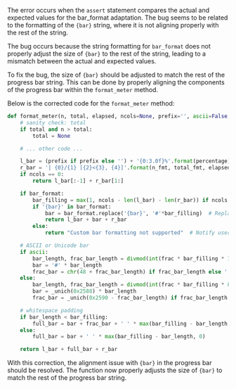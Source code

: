 The error occurs when the `assert` statement compares the actual and expected values for the bar_format adaptation. The bug seems to be related to the formatting of the `{bar}` string, where it is not aligning properly with the rest of the string.

The bug occurs because the string formatting for `bar_format` does not properly adjust the size of `{bar}` to the rest of the string, leading to a mismatch between the actual and expected values.

To fix the bug, the size of `{bar}` should be adjusted to match the rest of the progress bar string. This can be done by properly aligning the components of the progress bar within the `format_meter` method.

Below is the corrected code for the `format_meter` method:

```python
def format_meter(n, total, elapsed, ncols=None, prefix='', ascii=False, unit='it', unit_scale=False, rate=None, bar_format=None):
    # sanity check: total
    if total and n > total:
        total = None

    # ... other code ...

    l_bar = (prefix if prefix else '') + '{0:3.0f}%'.format(percentage)
    r_bar = '| {0}/{1} [{2}<{3}, {4}]'.format(n_fmt, total_fmt, elapsed_str, remaining_str, rate_fmt)
    if ncols == 0:
        return l_bar[:-1] + r_bar[1:]

    if bar_format:
        bar_filling = max(1, ncols - len(l_bar) - len(r_bar)) if ncols else 10
        if '{bar}' in bar_format:
            bar = bar_format.replace('{bar}', '#'*bar_filling)  # Replace {bar} with "#"s
            return l_bar + bar + r_bar
        else:
            return "Custom bar formatting not supported"  # Notify user bar_format not valid

    # ASCII or Unicode bar
    if ascii:
        bar_length, frac_bar_length = divmod(int(frac * bar_filling * 10), 10)
        bar = '#' * bar_length
        frac_bar = chr(48 + frac_bar_length) if frac_bar_length else ' '
    else:
        bar_length, frac_bar_length = divmod(int(frac * bar_filling * 8), 8)
        bar = _unich(0x2588) * bar_length
        frac_bar = _unich(0x2590 - frac_bar_length) if frac_bar_length else ' '

    # whitespace padding
    if bar_length < bar_filling:
        full_bar = bar + frac_bar + ' ' * max(bar_filling - bar_length - 1, 0)
    else:
        full_bar = bar + ' ' * max(bar_filling - bar_length, 0)

    return l_bar + full_bar + r_bar
```

With this correction, the alignment issue with `{bar}` in the progress bar should be resolved. The function now properly adjusts the size of `{bar}` to match the rest of the progress bar string.